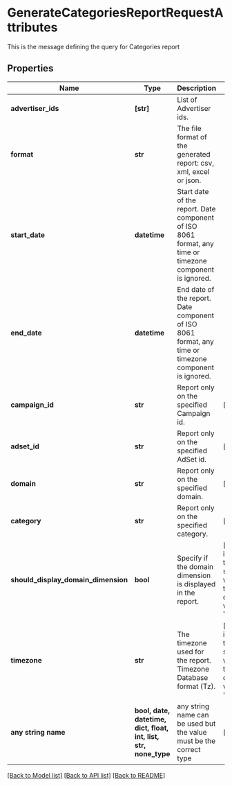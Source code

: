 # GenerateCategoriesReportRequestAttributes

This is the message defining the query for Categories report

## Properties
Name | Type | Description | Notes
------------ | ------------- | ------------- | -------------
**advertiser_ids** | **[str]** | List of Advertiser ids. | 
**format** | **str** | The file format of the generated report: csv, xml, excel or json. | 
**start_date** | **datetime** | Start date of the report. Date component of ISO 8061 format, any time or timezone component is ignored. | 
**end_date** | **datetime** | End date of the report. Date component of ISO 8061 format, any time or timezone component is ignored. | 
**campaign_id** | **str** | Report only on the specified Campaign id. | [optional] 
**adset_id** | **str** | Report only on the specified AdSet id. | [optional] 
**domain** | **str** | Report only on the specified domain. | [optional] 
**category** | **str** | Report only on the specified category. | [optional] 
**should_display_domain_dimension** | **bool** | Specify if the domain dimension is displayed in the report. | [optional]  if omitted the server will use the default value of True
**timezone** | **str** | The timezone used for the report. Timezone Database format (Tz). | [optional]  if omitted the server will use the default value of "UTC"
**any string name** | **bool, date, datetime, dict, float, int, list, str, none_type** | any string name can be used but the value must be the correct type | [optional]

[[Back to Model list]](../README.md#documentation-for-models) [[Back to API list]](../README.md#documentation-for-api-endpoints) [[Back to README]](../README.md)


